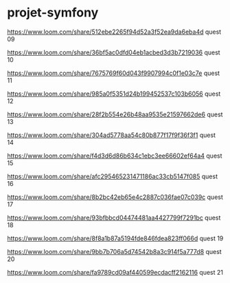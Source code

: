 # projet-symfony

https://www.loom.com/share/512ebe2265f94d52a3f52ea9da6eba4d quest 09

https://www.loom.com/share/36bf5ac0dfd04eb1acbed3d3b7219036 quest 10

https://www.loom.com/share/7675769f60d043f9907994c0f1e03c7e quest 11

https://www.loom.com/share/985a0f5351d24b199452537c103b6056 quest 12

https://www.loom.com/share/28f2b554e26b48aa9535e21597662de6 quest 13

https://www.loom.com/share/304ad5778aa54c80b877f17f9f36f3f1 quest 14

https://www.loom.com/share/f4d3d6d86b634c1ebc3ee66602ef64a4 quest 15

https://www.loom.com/share/afc295465231471186ac33cb5147f085 quest 16

https://www.loom.com/share/8b2bc42eb65e4c2887c036fae07c039c quest 17

https://www.loom.com/share/93bfbbcd04474481aa4427799f7291bc quest 18

https://www.loom.com/share/8f8a1b87a5194fde846fdea823ff066d quest 19

https://www.loom.com/share/9bb7b706a5d74542b8a3c914f5a777d8 quest 20

https://www.loom.com/share/fa9789cd09af440599ecdacff2162116 quest 21
